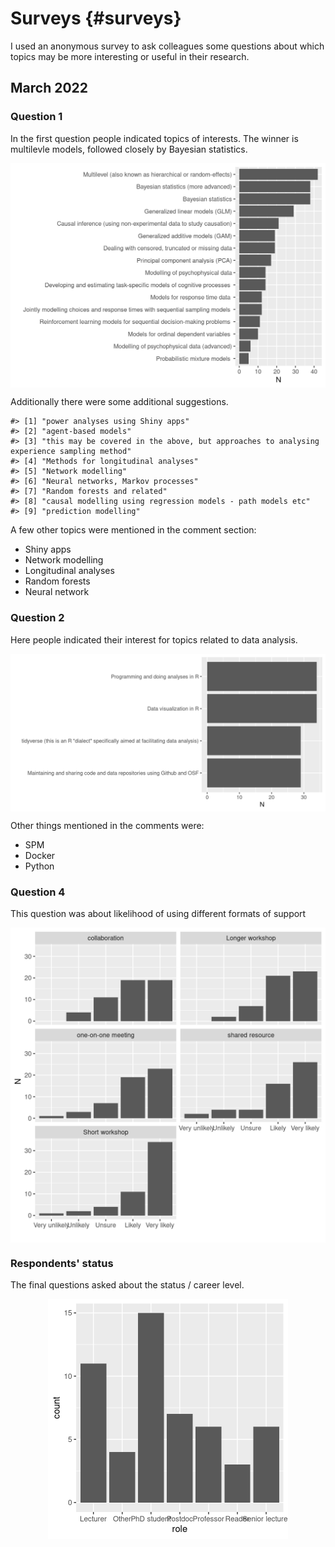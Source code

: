 # Surveys {#surveys}

I used an anonymous survey to ask colleagues some questions about which topics may be more interesting or useful in their research. 

## March 2022

### Question 1

In the first question people indicated topics of interests. The winner is multilevle models, followed closely by Bayesian statistics.

<img src="01-surveys_files/figure-html/unnamed-chunk-1-1.png" width="672" style="display: block; margin: auto;" />

Additionally there were some additional suggestions.


```
#> [1] "power analyses using Shiny apps"                                                         
#> [2] "agent-based models"                                                                      
#> [3] "this may be covered in the above, but approaches to analysing experience sampling method"
#> [4] "Methods for longitudinal analyses"                                                       
#> [5] "Network modelling"                                                                       
#> [6] "Neural networks, Markov processes"                                                       
#> [7] "Random forests and related"                                                              
#> [8] "causal modelling using regression models - path models etc"                              
#> [9] "prediction modelling"
```

A few other topics were mentioned in the comment section:

- Shiny apps
- Network modelling
- Longitudinal analyses
- Random forests
- Neural network


### Question 2

Here people indicated their interest for topics related to data analysis.

<img src="01-surveys_files/figure-html/unnamed-chunk-3-1.png" width="768" style="display: block; margin: auto;" />

Other things mentioned in the comments were:

- SPM
- Docker
- Python


### Question 4

This question was about likelihood of using different formats of support

<img src="01-surveys_files/figure-html/unnamed-chunk-4-1.png" width="576" style="display: block; margin: auto;" />

### Respondents' status

The final questions asked about the status / career level.

<img src="01-surveys_files/figure-html/unnamed-chunk-5-1.png" width="384" style="display: block; margin: auto;" />


